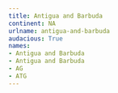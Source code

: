 ```yaml
---
title: Antigua and Barbuda
continent: NA
urlname: antigua-and-barbuda
audacious: True
names:
- Antigua and Barbuda
- Antigua and Barbuda
- AG
- ATG
---
```

